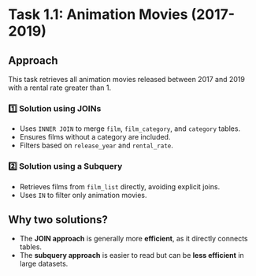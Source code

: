 # Task 1.1: Animation Movies (2017-2019)

## Approach
This task retrieves all animation movies released between 2017 and 2019 with a rental rate greater than 1.

### 1️⃣ Solution using JOINs
- Uses `INNER JOIN` to merge `film`, `film_category`, and `category` tables.
- Ensures films without a category are included.
- Filters based on `release_year` and `rental_rate`.

### 2️⃣ Solution using a Subquery
- Retrieves films from `film_list` directly, avoiding explicit joins.
- Uses `IN` to filter only animation movies.

## Why two solutions?
- The **JOIN approach** is generally more **efficient**, as it directly connects tables.
- The **subquery approach** is easier to read but can be **less efficient** in large datasets.
